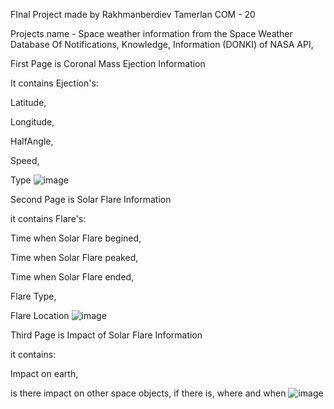 FInal Project made by Rakhmanberdiev Tamerlan COM - 20

Projects name - Space weather information from the Space Weather Database Of Notifications, Knowledge, Information (DONKI) of NASA API, 




First Page is Coronal Mass Ejection Information 

It contains Ejection's:

  Latitude, 
  
  Longitude, 
  
  HalfAngle, 

  Speed, 
  
  Type
![image](https://github.com/Tumbler-3/final/assets/73570792/8e838f9a-0e4a-4976-b926-e0e3d1ec2cbe)




Second Page is Solar Flare Information

it contains Flare's:

  Time when Solar Flare begined, 
  
  Time when Solar Flare peaked, 
  
  Time when Solar Flare ended, 
  
  Flare Type, 
  
  Flare Location
![image](https://github.com/Tumbler-3/final/assets/73570792/4695d3fa-24b6-4976-bf62-9ad5bd5edd5b)




Third Page is Impact of Solar Flare Information

it contains:

  Impact on earth, 
  
  is there impact on other space objects, if there is, where and when
![image](https://github.com/Tumbler-3/final/assets/73570792/e6c70b62-8c75-4dac-8d6d-f5c40eb9b1b6)
